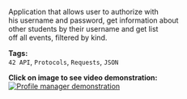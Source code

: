 Application that allows user to authorize with  
his username and password, get information about  
other students by their username and get list  
off all events, filtered by kind.  
  
**Tags:**  
`42 API`, `Protocols`, `Requests`, `JSON`
  
**Click on image to see video demonstration:**  
[![Profile manager demonstration](https://firebasestorage.googleapis.com/v0/b/project-6823619469149101723.appspot.com/o/42api.png?alt=media&token=c6dd5bba-bd2e-41d9-8009-74124f8824d0)](https://www.youtube.com/watch?v=XSHVK8dHVts)
